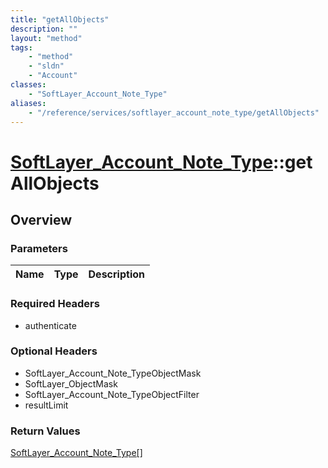 ```yaml
---
title: "getAllObjects"
description: ""
layout: "method"
tags:
    - "method"
    - "sldn"
    - "Account"
classes:
    - "SoftLayer_Account_Note_Type"
aliases:
    - "/reference/services/softlayer_account_note_type/getAllObjects"
---
```

# [SoftLayer_Account_Note_Type](/reference/services/SoftLayer_Account_Note_Type)::getAllObjects




## Overview 


### Parameters 
|Name | Type | Description |
| --- | --- | --- |


### Required Headers
* authenticate

### Optional Headers
* SoftLayer_Account_Note_TypeObjectMask
* SoftLayer_ObjectMask
* SoftLayer_Account_Note_TypeObjectFilter
* resultLimit

### Return Values
<a href='/reference/datatypes/SoftLayer_Account_Note_Type'>SoftLayer_Account_Note_Type[] </a>

